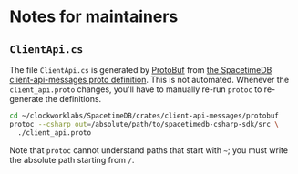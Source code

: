 # Notes for maintainers

## `ClientApi.cs`

The file `ClientApi.cs` is generated by [ProtoBuf](https://protobuf.dev/)
from [the SpacetimeDB client-api-messages proto definition](https://github.com/clockworklabs/SpacetimeDB/blob/master/crates/client-api-messages/protobuf/client_api.proto).
This is not automated.
Whenever the `client_api.proto` changes, you'll have to manually re-run `protoc` to re-generate the definitions.

```sh
cd ~/clockworklabs/SpacetimeDB/crates/client-api-messages/protobuf
protoc --csharp_out=/absolute/path/to/spacetimedb-csharp-sdk/src \
  ./client_api.proto
```

Note that `protoc` cannot understand paths that start with `~`;
you must write the absolute path starting from `/`.
